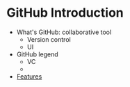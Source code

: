 # GitHub Introduction
- What's GitHub: collaborative tool
  -  Version control
  -  UI
- GitHub legend
  - VC
  - 
- [Features](https://github.com/features/)
